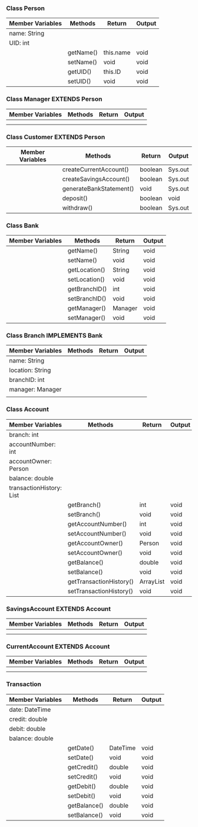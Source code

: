 ### Class Person
| Member Variables | Methods   | Return    | Output |
|------------------|-----------|-----------|--------|
| name: String     |           |           |        |
| UID: int         |           |           |        |
|                  | getName() | this.name | void   |
|                  | setName() | void      | void   |
|                  | getUID()  | this.ID   | void   |
|                  | setUID()  | void      | void   |


### Class Manager EXTENDS Person
| Member Variables | Methods | Return | Output |
|------------------|---------|--------|--------|
|                  |         |        |        |
|                  |         |        |        |

### Class Customer EXTENDS Person
| Member Variables | Methods                 | Return  | Output  |
|------------------|-------------------------|---------|---------|
|                  | createCurrentAccount()  | boolean | Sys.out |
|                  | createSavingsAccount()  | boolean | Sys.out |
|                  | generateBankStatement() | void    | Sys.out |
|                  | deposit()               | boolean | void    |
|                  | withdraw()              | boolean | Sys.out |



### Class Bank
| Member Variables | Methods       | Return  | Output |
|------------------|---------------|---------|--------|
|                  | getName()     | String  | void   |
|                  | setName()     | void    | void   |
|                  | getLocation() | String  | void   |
|                  | setLocation() | void    | void   |
|                  | getBranchID() | int     | void   |
|                  | setBranchID() | void    | void   |
|                  | getManager()  | Manager | void   |
|                  | setManager()  | void    | void   |

### Class Branch IMPLEMENTS Bank
| Member Variables | Methods | Return | Output |
|------------------|---------|--------|--------|
| name: String     |         |        |        |
| location: String |         |        |        |
| branchID: int    |         |        |        |
| manager: Manager |         |        |        |
|                  |         |        |        |




### Class Account
| Member Variables                      | Methods                 | Return    | Output |
|---------------------------------------|-------------------------|-----------|--------|
| branch: int                           |                         |           |        |
| accountNumber: int                    |                         |           |        |
| accountOwner: Person                  |                         |           |        |
| balance: double                       |                         |           |        |
| transactionHistory: List<Transaction> |                         |           |        |
|                                       | getBranch()             | int       | void   |
|                                       | setBranch()             | void      | void   |
|                                       | getAccountNumber()      | int       | void   |
|                                       | setAccountNumber()      | void      | void   |
|                                       | getAccountOwner()       | Person    | void   |
|                                       | setAccountOwner()       | void      | void   |
|                                       | getBalance()            | double    | void   |
|                                       | setBalance()            | void      | void   |
|                                       | getTransactionHistory() | ArrayList | void   |
|                                       | setTransactionHistory() | void      | void   |

### SavingsAccount EXTENDS Account
| Member Variables | Methods | Return | Output |
|------------------|---------|--------|--------|
|                  |         |        |        |
|                  |         |        |        |

### CurrentAccount EXTENDS Account
| Member Variables | Methods | Return | Output |
|------------------|---------|--------|--------|
|                  |         |        |        |
|                  |         |        |        |




### Transaction
| Member Variables | Methods      | Return   | Output |
|------------------|--------------|----------|--------|
| date: DateTime   |              |          |        |
| credit: double   |              |          |        |
| debit: double    |              |          |        |
| balance: double  |              |          |        |
|                  | getDate()    | DateTime | void   |
|                  | setDate()    | void     | void   |
|                  | getCredit()  | double   | void   |
|                  | setCredit()  | void     | void   |
|                  | getDebit()   | double   | void   |
|                  | setDebit()   | void     | void   |
|                  | getBalance() | double   | void   |
|                  | setBalance() | void     | void   |

